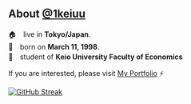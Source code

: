 <!-- ### Hi there 👋 -->

<!--
**ikkei12/ikkei12** is a ✨ _special_ ✨ repository because its `README.md` (this file) appears on your GitHub profile.

Here are some ideas to get you started:
-->
## About [@1keiuu](https://twitter.com/1keiuu)
🏠　live in **Tokyo/Japan**.  
🎂　born on **March 11, 1998**.    
🏫　student of **Keio University Faculty of Economics**

If you are interested, please visit [My Portfolio](https://1k-cove.com) ⚡️

[![GitHub Streak](http://github-readme-streak-stats.herokuapp.com?user=1keiuu&theme=vue&hide_border=true)](https://git.io/streak-stats)
